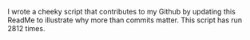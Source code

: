 I wrote a cheeky script that contributes to my Github by updating this ReadMe to illustrate why more than commits matter. This script has run 2812 times.